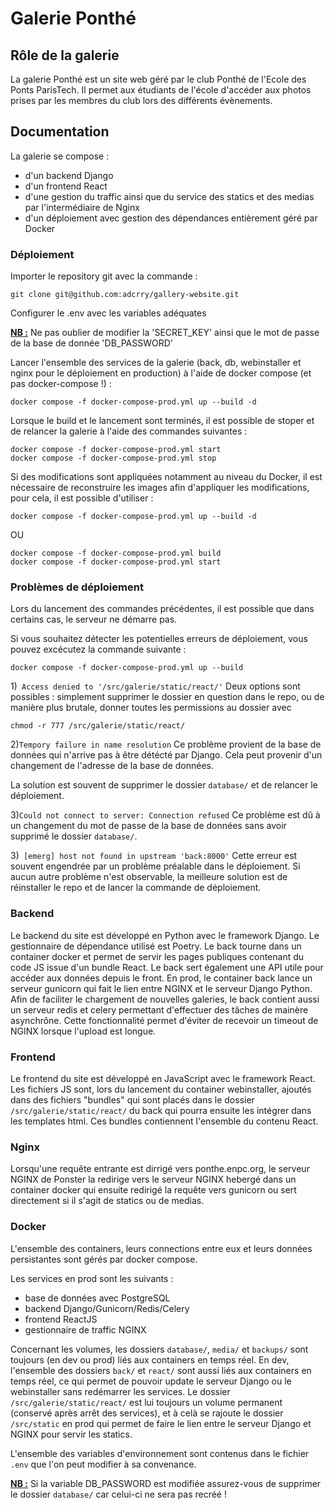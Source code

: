 # Galerie Ponthé

## Rôle de la galerie

La galerie Ponthé est un site web géré par le club Ponthé de l'Ecole des Ponts ParisTech. Il permet aux étudiants de l'école d'accéder aux photos prises par les membres du club lors des différents évènements.

## Documentation

La galerie se compose :
- d'un backend Django
- d'un frontend React
- d'une gestion du traffic ainsi que du service des statics et des medias par l'intermédiaire de Nginx
- d'un déploiement avec gestion des dépendances entièrement géré par Docker

### Déploiement

Importer le repository git avec la commande :
```
git clone git@github.com:adcrry/gallery-website.git
```

Configurer le .env avec les variables adéquates

<ins>**NB :**</ins> Ne pas oublier de modifier la 'SECRET_KEY' ainsi que le mot de passe de la base de donnée 'DB_PASSWORD'

Lancer l'ensemble des services de la galerie (back, db, webinstaller et nginx pour le déploiement en production) à l'aide de docker compose (et  pas docker-compose !) :
```
docker compose -f docker-compose-prod.yml up --build -d
```

Lorsque le build et le lancement sont terminés, il est possible de stoper et de relancer la galerie à l'aide des commandes suivantes :
```
docker compose -f docker-compose-prod.yml start
docker compose -f docker-compose-prod.yml stop
```

Si des modifications sont appliquées notamment au niveau du Docker, il est nécessaire de reconstruire les images afin d'appliquer les modifications, pour cela, il est possible d'utiliser :
```
docker compose -f docker-compose-prod.yml up --build -d
```
OU
```
docker compose -f docker-compose-prod.yml build
docker compose -f docker-compose-prod.yml start
```
### Problèmes de déploiement

Lors du lancement des commandes précédentes, il est possible que dans certains cas, le serveur ne démarre pas.

Si vous souhaitez détecter les potentielles erreurs de déploiement, vous pouvez excécutez la commande suivante :
```
docker compose -f docker-compose-prod.yml up --build
```

1)``` Access denied to '/src/galerie/static/react/'```
Deux options sont possibles : simplement supprimer le dossier en question dans le repo, ou de manière plus brutale, donner toutes les permissions au dossier avec
```
chmod -r 777 /src/galerie/static/react/
```

2)```Tempory failure in name resolution```
Ce problème provient de la base de données qui n'arrive pas à être détécté par Django. Cela peut provenir d'un changement de l'adresse de la base de données.

La solution est souvent de supprimer le dossier ```database/``` et de relancer le déploiement.

3)```Could not connect to server: Connection refused```
Ce problème est dû à un changement du mot de passe de la base de données sans avoir supprimé le dossier ```database/```.

3)``` [emerg] host not found in upstream 'back:8000'```
Cette erreur est souvent engendrée par un problème préalable dans le déploiement. Si aucun autre problème n'est observable, la meilleure solution est de réinstaller le repo et de lancer la commande de déploiement.

### Backend

Le backend du site est développé en Python avec le framework Django. Le gestionnaire de dépendance utilisé est Poetry. Le back tourne dans un container docker et permet de servir les pages publiques contenant du code JS issue d'un bundle React. Le back sert également une API utile pour accéder aux données depuis le front.
En prod, le container back lance un serveur gunicorn qui fait le lien entre NGINX et le serveur Django Python.
Afin de faciliter le chargement de nouvelles galeries, le back contient aussi un serveur redis et celery permettant d'effectuer des tâches de mainère asynchrône. Cette fonctionnalité permet d'éviter de recevoir un timeout de NGINX lorsque l'upload est longue.

### Frontend

Le frontend du site est développé en JavaScript avec le framework React. Les fichiers JS sont, lors du lancement du container webinstaller, ajoutés dans des fichiers "bundles" qui sont placés dans le dossier ```/src/galerie/static/react/``` du back qui pourra ensuite les intégrer dans les templates html. Ces bundles contiennent l'ensemble du contenu React.

### Nginx

Lorsqu'une requête entrante est dirrigé vers ponthe.enpc.org, le serveur NGINX de Ponster la redirige vers le serveur NGINX hebergé dans un container docker qui ensuite redirigé la requête vers gunicorn ou sert directement si il s'agit de statics ou de medias.

### Docker

L'ensemble des containers, leurs connections entre eux et leurs données persistantes sont gérés par docker compose.

Les services en prod sont les suivants :
  - base de données avec PostgreSQL
  - backend Django/Gunicorn/Redis/Celery
  - frontend ReactJS
  - gestionnaire de traffic NGINX

Concernant les volumes, les dossiers ```database/```, ```media/``` et ```backups/``` sont toujours (en dev ou prod) liés aux containers en temps réel. En dev, l'ensemble des dossiers ```back/``` et ```react/``` sont aussi liés aux containers en temps réel, ce qui permet de pouvoir update le serveur Django ou le webinstaller sans redémarrer les services. Le dossier ```/src/galerie/static/react/``` est lui toujours un volume permanent (conservé après arrêt des services), et à celà se rajoute le dossier ```/src/static``` en prod qui permet de faire le lien entre le serveur Django et NGINX pour servir les statics.

L'ensemble des variables d'environnement sont contenus dans le fichier ```.env``` que l'on peut modifier à sa convenance.

<ins>**NB :**</ins> Si la variable DB_PASSWORD est modifiée assurez-vous de supprimer le dossier ```database/``` car celui-ci ne sera pas recréé !
